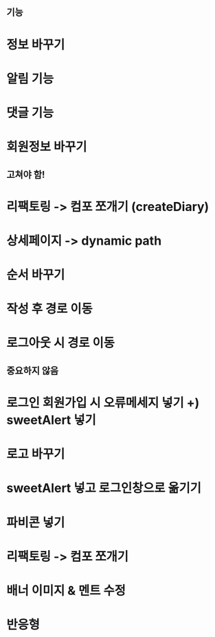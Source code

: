 ## 기능
# 정보 바꾸기
# 알림 기능
# 댓글 기능
# 회원정보 바꾸기

## 고쳐야 함!
# 리팩토링 -> 컴포 쪼개기 (createDiary)
# 상세페이지 -> dynamic path
# 순서 바꾸기
# 작성 후 경로 이동
# 로그아웃 시 경로 이동

## 중요하지 않음
# 로그인 회원가입 시 오류메세지 넣기 +) sweetAlert 넣기
# 로고 바꾸기
# sweetAlert 넣고 로그인창으로 옮기기
# 파비콘 넣기
# 리팩토링 -> 컴포 쪼개기
# 배너 이미지 & 멘트 수정
# 반응형
